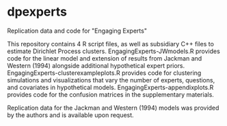 # dpexperts
Replication data and code for "Engaging Experts"


This repository contains 4 R script files, as well as subsidiary C++ files to estimate Dirichlet Process clusters. 
EngagingExperts-JWmodels.R provides code for the linear model and extension of results from Jackman and Western (1994) alongside additional hypothetical expert priors.
EngagingExperts-clusterexampleplots.R provides code for clustering simulations and visualizations that vary the number of experts, questions, and covariates in hypothetical models.
EngagingExperts-appendixplots.R provides code for the confusion matrices in the supplementary materials.

Replication data for the Jackman and Western (1994) models was provided by the authors and is available upon request.
